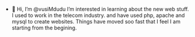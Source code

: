 - 👋 Hi, I’m @vusiMdudu I’m interested in learning about the new web stuff. I used to work in the telecom industry. 
and have used php, apache and mysql to create websites. Things have moved soo fast that I feel I am starting from the begining.

<!---
vusiMdudu/vusiMdudu is a ✨ special ✨ repository because its `README.md` (this file) appears on your GitHub profile.
You can click the Preview link to take a look at your changes.
--->
